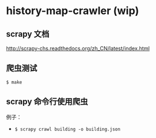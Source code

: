 # history-map-crawler (wip)


## scrapy 文档

http://scrapy-chs.readthedocs.org/zh_CN/latest/index.html


## 爬虫测试

`$ make`


## scrapy 命令行使用爬虫

例子：

* `$ scrapy crawl building -o building.json`
